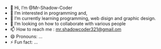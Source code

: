 - 👋 Hi, I’m @Mr-Shadow-Coder
- 👀 I’m interested in programming and,
- 🌱 I’m currently learning programming, web disign and graphic design.
- 💞️ I’m looking on how to collaborate with various people
- 📫 How to reach me : mr.shadowcoder321@gmail.om
- 😄 Pronouns: ...
- ⚡ Fun fact: ...

<!---
Mr-Shadow-Coder/Mr-Shadow-Coder is a ✨ special ✨ repository because its `README.md` (this file) appears on your GitHub profile.
You can click the Preview link to take a look at your changes.
--->

